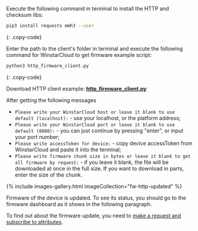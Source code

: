 
Execute the following command in terminal to install the HTTP and checksum libs:

```bash
pip3 install requests mmh3 --user
```
{: .copy-code}

Enter the path to the client's folder in terminal and execute the following command for WinstarCloud
to get firmware example script:

```bash
python3 http_firmware_client.py 
```
{: .copy-code}

Download HTTP client example: [**http_firmware_client.py**](/docs/user-guide/resources/firmware/http_firmware_client.py)

After getting the following messages
- `Please write your WinstarCloud host or leave it blank to use default (localhost):` - use your localhost, or the platform address;
- `Please write your WinstarCloud port or leave it blank to use default (8080):` - you can just continue by pressing "enter", or 
input your port number;
- `Please write accessToken for device:` - copy device accessToken from WinstarCloud and paste it into the terminal;
- `Please write firmware chunk size in bytes or leave it blank to get all firmware by request:` - if you leave it blank, the file will be downloaded at once
in the full size. If you want to download in parts, enter the size of the chunk.

{% include images-gallery.html imageCollection="fw-http-updated" %}

Firmware of the device is updated. To see its status, you should go to the firmware dashboard as it shows in the following paragraph.

To find out about the firmware update, you need to [make a request and subscribe to attributes](/docs/{{docsPrefix}}reference/http-api/#firmware-api).

